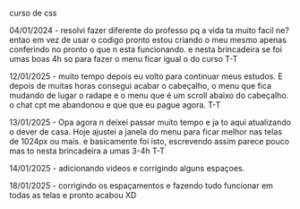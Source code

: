curso de css

04/01/2024 - resolvi fazer diferente do professo pq a vida ta muito facil ne? entao em vez de usar o codigo pronto estou criando o meu mesmo apenas conferindo no pronto o que n esta funcionando. e nesta brincadeira se foi umas boas 4h so para fazer o menu ficar igual o do curso T-T

12/01/2025 - muito tempo depois eu volto para continuar meus estudos. E depois de muitas horas consegui acabar o cabeçalho, o menu que fica mudando de lugar o radape e o menu que é um scroll abaixo do cabeçalho. o chat cpt me abandonou e que que eu pague agora. T-T

13/01/2025 - Opa agora n deixei passar muito tempo e ja to aqui atualizando o dever de casa. Hoje ajustei a janela do menu para ficar melhor nas telas de  1024px ou mais. e basicamente foi isto, escrevendo assim parece pouco mas to nesta brincadeira a umas 3-4h T-T

14/01/2025 - adicionando videos e corrigindo alguns espaçoes.

18/01/2025 - corrigindo os espaçamentos e fazendo tudo funcionar em todas as telas e pronto acabou XD